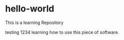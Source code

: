# hello-world
This is a learning Repository

testing 1234
learning how to use this piece of software.
